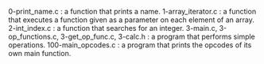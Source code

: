 0-print_name.c : a function that prints a name. 1-array_iterator.c : a function that executes a function given as a parameter on each element of an array. 2-int_index.c : a function that searches for an integer. 3-main.c, 3-op_functions.c, 3-get_op_func.c, 3-calc.h : a program that performs simple operations. 100-main_opcodes.c : a program that prints the opcodes of its own main function.
